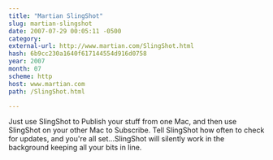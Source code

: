 ```yaml
---
title: "Martian SlingShot"
slug: martian-slingshot
date: 2007-07-29 00:05:11 -0500
category: 
external-url: http://www.martian.com/SlingShot.html
hash: 6b9cc230a1640f617144554d916d0758
year: 2007
month: 07
scheme: http
host: www.martian.com
path: /SlingShot.html

---
```


Just use SlingShot to Publish your stuff from one Mac, and then use SlingShot on your other Mac to Subscribe. Tell SlingShot how often to check for updates, and you're all set...SlingShot will silently work in the background keeping all your bits in line.
